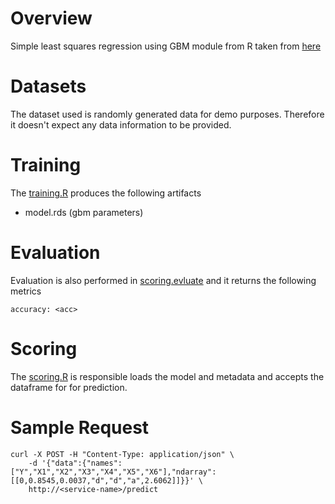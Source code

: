 
# Overview
Simple least squares regression using GBM module from R taken from [here](https://github.com/gbm-developers/gbm/blob/master/demo/gaussian.R)

# Datasets
The dataset used is randomly generated data for demo purposes. Therefore it doesn't expect any data information to be provided.

# Training
The [training.R](model_modules/training.R) produces the following artifacts

- model.rds     (gbm parameters)

# Evaluation
Evaluation is also performed in [scoring.evluate](model_modules/scoring.R) and it returns the following metrics

    accuracy: <acc>

# Scoring 
The [scoring.R](model_modules/scoring.R) is responsible loads the model and metadata and accepts the dataframe for
for prediction. 

# Sample Request

    curl -X POST -H "Content-Type: application/json" \
        -d '{"data":{"names":["Y","X1","X2","X3","X4","X5","X6"],"ndarray":[[0,0.8545,0.0037,"d","d","a",2.6062]]}}' \
        http://<service-name>/predict
